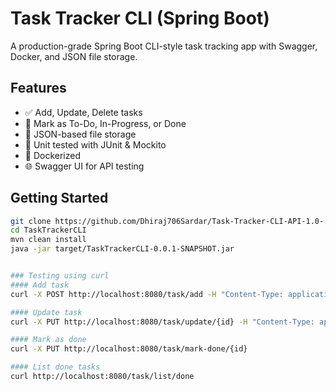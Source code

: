 # Task Tracker CLI (Spring Boot)

A production-grade Spring Boot CLI-style task tracking app with Swagger, Docker, and JSON file storage.

## Features

- ✅ Add, Update, Delete tasks
- 🚀 Mark as To-Do, In-Progress, or Done
- 📁 JSON-based file storage
- 🧪 Unit tested with JUnit & Mockito
- 🐳 Dockerized
- 🌐 Swagger UI for API testing

## Getting Started

```bash
git clone https://github.com/Dhiraj706Sardar/Task-Tracker-CLI-API-1.0-.git
cd TaskTrackerCLI
mvn clean install
java -jar target/TaskTrackerCLI-0.0.1-SNAPSHOT.jar


### Testing using curl
#### Add task
curl -X POST http://localhost:8080/task/add -H "Content-Type: application/json" -d '{"description":"Buy milk"}'

#### Update task
curl -X PUT http://localhost:8080/task/update/{id} -H "Content-Type: application/json" -d '{"description":"Buy milk and eggs"}'

#### Mark as done
curl -X PUT http://localhost:8080/task/mark-done/{id}

#### List done tasks
curl http://localhost:8080/task/list/done
